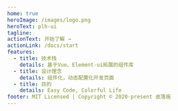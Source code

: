 ```yaml
---
home: true
heroImage: /images/logo.png
heroText: plh-ui
tagline:
actionText: 开始了解 →
actionLink: /docs/start
features:
  - title: 技术栈
    details: 基于Vue、Element-ui拓展的组件库
  - title: 设计理念
    details: 组件化，动态配置化开发页面
  - title: 目的
    details: Easy Code, Colorful Life
footer: MIT Licensed | Copyright © 2020-present 皮落痕
---
```

